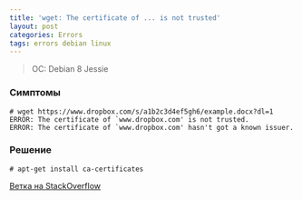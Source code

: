 ```yaml
---
title: 'wget: The certificate of ... is not trusted'
layout: post
categories: Errors
tags: errors debian linux
---
```


> OC: Debian 8 Jessie

### Симптомы

```
# wget https://www.dropbox.com/s/a1b2c3d4ef5gh6/example.docx?dl=1
ERROR: The certificate of `www.dropbox.com' is not trusted.
ERROR: The certificate of `www.dropbox.com' hasn't got a known issuer.
```

### Решение

```
# apt-get install ca-certificates
```

[Ветка на StackOverflow](http://stackoverflow.com/questions/9224298/how-do-i-fix-certificate-errors-when-running-wget-on-an-https-url-in-cygwin)
